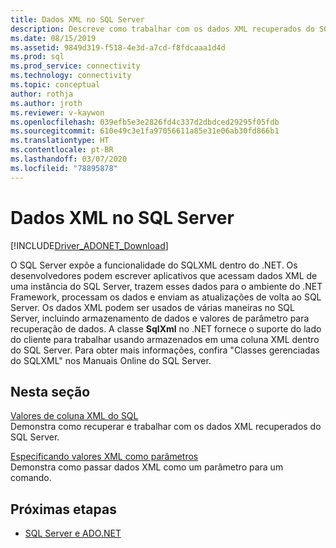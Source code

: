 ```yaml
---
title: Dados XML no SQL Server
description: Descreve como trabalhar com os dados XML recuperados do SQL Server.
ms.date: 08/15/2019
ms.assetid: 9849d319-f518-4e3d-a7cd-f8fdcaaa1d4d
ms.prod: sql
ms.prod_service: connectivity
ms.technology: connectivity
ms.topic: conceptual
author: rothja
ms.author: jroth
ms.reviewer: v-kaywon
ms.openlocfilehash: 039efb5e3e2826fd4c337d2dbdced29295f05fdb
ms.sourcegitcommit: 610e49c3e1fa97056611a85e31e06ab30fd866b1
ms.translationtype: HT
ms.contentlocale: pt-BR
ms.lasthandoff: 03/07/2020
ms.locfileid: "78895878"
---
```

# <a name="xml-data-in-sql-server"></a>Dados XML no SQL Server

[!INCLUDE[Driver_ADONET_Download](../../../includes/driver_adonet_download.md)]

O SQL Server expõe a funcionalidade do SQLXML dentro do .NET. Os desenvolvedores podem escrever aplicativos que acessam dados XML de uma instância do SQL Server, trazem esses dados para o ambiente do .NET Framework, processam os dados e enviam as atualizações de volta ao SQL Server. Os dados XML podem ser usados de várias maneiras no SQL Server, incluindo armazenamento de dados e valores de parâmetro para recuperação de dados. A classe **SqlXml** no .NET fornece o suporte do lado do cliente para trabalhar usando armazenados em uma coluna XML dentro do SQL Server. Para obter mais informações, confira "Classes gerenciadas do SQLXML" nos Manuais Online do SQL Server.  
  
## <a name="in-this-section"></a>Nesta seção  
[Valores de coluna XML do SQL](sql-xml-column-values.md)  
Demonstra como recuperar e trabalhar com os dados XML recuperados do SQL Server.  
  
[Especificando valores XML como parâmetros](specify-xml-values-parameters.md)  
Demonstra como passar dados XML como um parâmetro para um comando.  
  
## <a name="next-steps"></a>Próximas etapas
- [SQL Server e ADO.NET](index.md)
